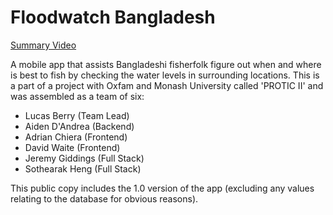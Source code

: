 # Floodwatch Bangladesh

[Summary Video](https://drive.google.com/file/d/1NFloZUxLhdTZpGqRgRnTU-GPayTN3k87/view?usp=sharing)

A mobile app that assists Bangladeshi fisherfolk figure out when and where is best to fish by checking the water levels in surrounding locations.
This is a part of a project with Oxfam and Monash University called 'PROTIC II' and was assembled as a team of six:
- Lucas Berry (Team Lead)
- Aiden D'Andrea (Backend)
- Adrian Chiera (Frontend)
- David Waite (Frontend)
- Jeremy Giddings (Full Stack)
- Sothearak Heng (Full Stack)

This public copy includes the 1.0 version of the app (excluding any values relating to the database for obvious reasons).
